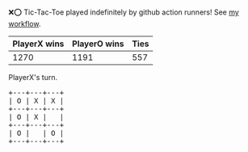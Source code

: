 :x::o: Tic-Tac-Toe played indefinitely by github action runners! See [my workflow](.github/workflows/play.yaml).

|PlayerX wins|PlayerO wins|Ties|
|-|-|-|
|1270|1191|557|

PlayerX's turn.

<pre>
+---+---+---+
| O | X | X |
+---+---+---+
| O | X |   |
+---+---+---+
| O |   | O |
+---+---+---+
</pre>